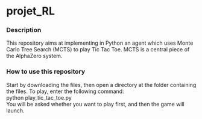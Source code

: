 # projet_RL
### Description
This repository aims at implementing in Python an agent which uses Monte Carlo Tree Search (MCTS) to play Tic Tac Toe. MCTS is a central piece of 
the AlphaZero system.

### How to use this repository
Start by downloading the files, then open a directory at the folder containing the files.
To play, enter the following command: <br />
python play_tic_tac_toe.py <br />
You will be asked whether you want to play first, and then the game will launch. 
